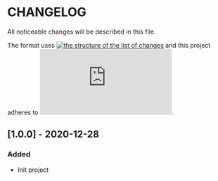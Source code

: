 CHANGELOG
=========

All noticeable changes will be described in this file.

The format uses [![the structure of the list of changes](https://keepachangelog.com/en/1.0.0/)](https://keepachangelog.com/en/1.0.0/) and this project adheres to [![semantic versioning](https://semver.org/spec/v2.0.0.html)](https://semver.org/spec/v2.0.0.html).


## [1.0.0] - 2020-12-28

### Added
- Init project
